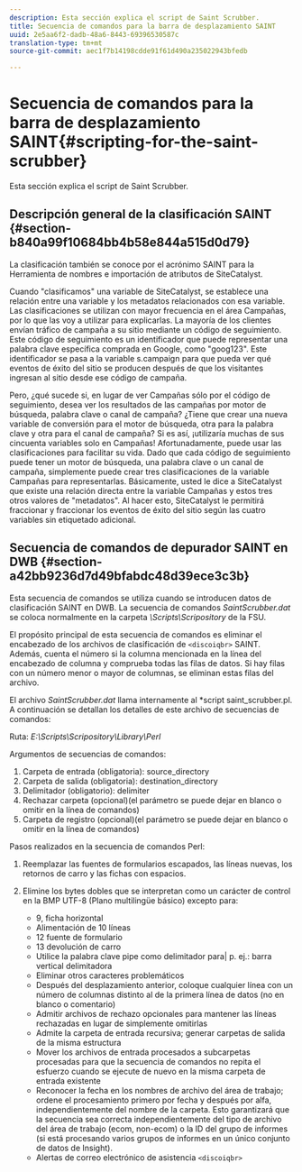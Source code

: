 ```yaml
---
description: Esta sección explica el script de Saint Scrubber.
title: Secuencia de comandos para la barra de desplazamiento SAINT
uuid: 2e5aa6f2-dadb-48a6-8443-69396530587c
translation-type: tm+mt
source-git-commit: aec1f7b14198cdde91f61d490a235022943bfedb

---
```



# Secuencia de comandos para la barra de desplazamiento SAINT{#scripting-for-the-saint-scrubber}

Esta sección explica el script de Saint Scrubber.

## Descripción general de la clasificación SAINT {#section-b840a99f10684bb4b58e844a515d0d79}

La clasificación también se conoce por el acrónimo SAINT para la Herramienta de nombres e importación de atributos de SiteCatalyst.

Cuando &quot;clasificamos&quot; una variable de SiteCatalyst, se establece una relación entre una variable y los metadatos relacionados con esa variable. Las clasificaciones se utilizan con mayor frecuencia en el área Campañas, por lo que las voy a utilizar para explicarlas. La mayoría de los clientes envían tráfico de campaña a su sitio mediante un código de seguimiento. Este código de seguimiento es un identificador que puede representar una palabra clave específica comprada en Google, como &quot;goog123&quot;. Este identificador se pasa a la variable s.campaign para que pueda ver qué eventos de éxito del sitio se producen después de que los visitantes ingresan al sitio desde ese código de campaña.

Pero, ¿qué sucede si, en lugar de ver Campañas sólo por el código de seguimiento, desea ver los resultados de las campañas por motor de búsqueda, palabra clave o canal de campaña? ¿Tiene que crear una nueva variable de conversión para el motor de búsqueda, otra para la palabra clave y otra para el canal de campaña? Si es así, ¡utilizaría muchas de sus cincuenta variables solo en Campañas! Afortunadamente, puede usar las clasificaciones para facilitar su vida. Dado que cada código de seguimiento puede tener un motor de búsqueda, una palabra clave o un canal de campaña, simplemente puede crear tres clasificaciones de la variable Campañas para representarlas. Básicamente, usted le dice a SiteCatalyst que existe una relación directa entre la variable Campañas y estos tres otros valores de &quot;metadatos&quot;. Al hacer esto, SiteCatalyst le permitirá fraccionar y fraccionar los eventos de éxito del sitio según las cuatro variables sin etiquetado adicional.

## Secuencia de comandos de depurador SAINT en DWB {#section-a42bb9236d7d49bfabdc48d39ece3c3b}

Esta secuencia de comandos se utiliza cuando se introducen datos de clasificación SAINT en DWB. La secuencia de comandos *SaintScrubber.dat* se coloca normalmente en la carpeta *\Scripts\Scripository* de la FSU.

El propósito principal de esta secuencia de comandos es eliminar el encabezado de los archivos de clasificación de `<discoiqbr>` SAINT. Además, cuenta el número si la columna mencionada en la línea del encabezado de columna y comprueba todas las filas de datos. Si hay filas con un número menor o mayor de columnas, se eliminan estas filas del archivo.

El archivo *SaintScrubber.dat* llama internamente al *script saint_scrubber.pl. A continuación se detallan los detalles de este archivo de secuencias de comandos:

Ruta: *E:\Scripts\Scripository\Library\Perl*

Argumentos de secuencias de comandos:

1. Carpeta de entrada (obligatoria): source_directory
1. Carpeta de salida (obligatoria): destination_directory
1. Delimitador (obligatorio): delimiter
1. Rechazar carpeta (opcional)(el parámetro se puede dejar en blanco o omitir en la línea de comandos)
1. Carpeta de registro (opcional)(el parámetro se puede dejar en blanco o omitir en la línea de comandos)

Pasos realizados en la secuencia de comandos Perl:

1. Reemplazar las fuentes de formularios escapados, las líneas nuevas, los retornos de carro y las fichas con espacios.
1. Elimine los bytes dobles que se interpretan como un carácter de control en la BMP UTF-8 (Plano multilingüe básico) excepto para:

   * 9, ficha horizontal
   * Alimentación de 10 líneas
   * 12 fuente de formulario
   * 13 devolución de carro
   * Utilice la palabra clave pipe como delimitador para| p. ej.: barra vertical delimitadora
   * Eliminar otros caracteres problemáticos
   * Después del desplazamiento anterior, coloque cualquier línea con un número de columnas distinto al de la primera línea de datos (no en blanco o comentario)
   * Admitir archivos de rechazo opcionales para mantener las líneas rechazadas en lugar de simplemente omitirlas
   * Admite la carpeta de entrada recursiva; generar carpetas de salida de la misma estructura
   * Mover los archivos de entrada procesados a subcarpetas procesadas para que la secuencia de comandos no repita el esfuerzo cuando se ejecute de nuevo en la misma carpeta de entrada existente
   * Reconocer la fecha en los nombres de archivo del área de trabajo; ordene el procesamiento primero por fecha y después por alfa, independientemente del nombre de la carpeta. Esto garantizará que la secuencia sea correcta independientemente del tipo de archivo del área de trabajo (ecom, non-ecom) o la ID del grupo de informes (si está procesando varios grupos de informes en un único conjunto de datos de Insight).
   * Alertas de correo electrónico de asistencia `<discoiqbr>`


